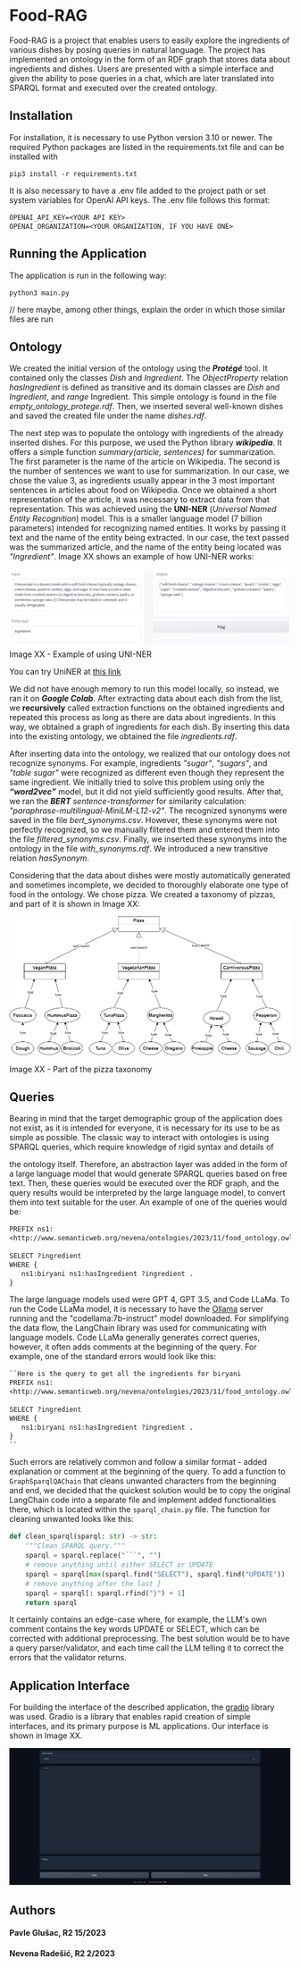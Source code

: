 # Food-RAG
Food-RAG is a project that enables users to easily explore the ingredients of various dishes by posing queries in natural language. The project has implemented an ontology in the form of an RDF graph that stores data about ingredients and dishes. Users are presented with a simple interface and given the ability to pose queries in a chat, which are later translated into SPARQL format and executed over the created ontology.

## Installation
For installation, it is necessary to use Python version 3.10 or newer.
The required Python packages are listed in the requirements.txt file and can be installed with
```shell
pip3 install -r requirements.txt
```

It is also necessary to have a .env file added to the project path or set system variables for OpenAI API keys.
The .env file follows this format:
```
OPENAI_API_KEY=<YOUR API KEY>
OPENAI_ORGANIZATION=<YOUR ORGANIZATION, IF YOU HAVE ONE>
```
## Running the Application
The application is run in the following way:
```shell
python3 main.py
```
// here maybe, among other things, explain the order in which those similar files are run

## Ontology
We created the initial version of the ontology using the **_Protégé_** tool. It contained only the classes *Dish* and *Ingredient*. The *ObjectProperty* relation *hasIngredient* is defined as transitive and its domain classes are *Dish* and *Ingredient*, and *range* Ingredient. This simple ontology is found in the file *empty_ontology_protege.rdf*.
Then, we inserted several well-known dishes and saved the created file under the name *dishes.rdf*.

The next step was to populate the ontology with ingredients of the already inserted dishes. For this purpose, we used the Python library **_wikipedia_**. It offers a simple function *summary(article, sentences)* for summarization. The first parameter is the name of the article on Wikipedia. The second is the number of sentences we want to use for summarization. In our case, we chose the value 3, as ingredients usually appear in the 3 most important sentences in articles about food on Wikipedia. Once we obtained a short representation of the article, it was necessary to extract data from that representation. This was achieved using the **UNI-NER** (*Universal Named Entity Recognition*) model. This is a smaller language model (7 billion parameters) intended for recognizing named entities. It works by passing it text and the name of the entity being extracted. In our case, the text passed was the summarized article, and the name of the entity being located was *"Ingredient"*. Image XX shows an example of how UNI-NER works:

![Image XX - Example of using UNI-NER](Uniner.png)
Image XX - Example of using UNI-NER

You can try UniNER at [this link](https://universal-ner.github.io/linku)

We did not have enough memory to run this model locally, so instead, we ran it on **_Google Colab_**. After extracting data about each dish from the list, we **recursively** called extraction functions on the obtained ingredients and repeated this process as long as there are data about ingredients. In this way, we obtained a graph of ingredients for each dish. By inserting this data into the existing ontology, we obtained the file *ingredients.rdf*.

After inserting data into the ontology, we realized that our ontology does not recognize synonyms. For example, ingredients *"sugar"*, *"sugars"*, and *"table sugar"* were recognized as different even though they represent the same ingredient. We initially tried to solve this problem using only the **_“word2vec”_** model, but it did not yield sufficiently good results. After that, we ran the **_BERT_** *sentence-transformer* for similarity calculation: *"paraphrase-multilingual-MiniLM-L12-v2"*. The recognized synonyms were saved in the file *bert_synonyms.csv*. However, these synonyms were not perfectly recognized, so we manually filtered them and entered them into the file *filtered_synonyms.csv*. Finally, we inserted these synonyms into the ontology in the file *with_synonyms.rdf*. We introduced a new transitive relation *hasSynonym*.

Considering that the data about dishes were mostly automatically generated and sometimes incomplete, we decided to thoroughly elaborate one type of food in the ontology. We chose pizza. We created a taxonomy of pizzas, and part of it is shown in Image XX:

![Image XX - Part of the pizza taxonomy](onto.png)

Image XX - Part of the pizza taxonomy

## Queries
Bearing in mind that the target demographic group of the application does not exist, as it is intended for everyone, it is necessary for its use to be as simple as possible. The classic way to interact with ontologies is using SPARQL queries, which require knowledge of rigid syntax and details of

 the ontology itself. Therefore, an abstraction layer was added in the form of a large language model that would generate SPARQL queries based on free text. Then, these queries would be executed over the RDF graph, and the query results would be interpreted by the large language model, to convert them into text suitable for the user.
An example of one of the queries would be:
```sparql
PREFIX ns1: <http://www.semanticweb.org/nevena/ontologies/2023/11/food_ontology.owl#>

SELECT ?ingredient
WHERE {
   ns1:biryani ns1:hasIngredient ?ingredient .
}
```
The large language models used were GPT 4, GPT 3.5, and Code LLaMa. To run the Code LLaMa model, it is necessary to have the [Ollama](https://ollama.ai/) server running and the "codellama:7b-instruct" model downloaded.
For simplifying the data flow, the LangChain library was used for communicating with language models. Code LLaMa generally generates correct queries, however, it often adds comments at the beginning of the query.
For example, one of the standard errors would look like this:

```sparql
``Here is the query to get all the ingredients for biryani
PREFIX ns1: <http://www.semanticweb.org/nevena/ontologies/2023/11/food_ontology.owl#>

SELECT ?ingredient
WHERE {
   ns1:biryani ns1:hasIngredient ?ingredient .
}
``
```

Such errors are relatively common and follow a similar format - added explanation or comment at the beginning of the query. To add a function to ```GraphSparqlQAChain``` that cleans unwanted characters from the beginning and end, we decided that the quickest solution would be to copy the original LangChain code into a separate file and implement added functionalities there, which is located within the ```sparql_chain.py``` file. The function for cleaning unwanted looks like this:

```python
def clean_sparql(sparql: str) -> str:
    """Clean SPARQL query."""
    sparql = sparql.replace("```", "")
    # remove anything until either SELECT or UPDATE
    sparql = sparql[max(sparql.find("SELECT"), sparql.find("UPDATE")) :]
    # remove anything after the last }
    sparql = sparql[: sparql.rfind("}") + 1]
    return sparql
```

It certainly contains an edge-case where, for example, the LLM's own comment contains the key words UPDATE or SELECT, which can be corrected with additional preprocessing. The best solution would be to have a query parser/validator, and each time call the LLM telling it to correct the errors that the validator returns.

## Application Interface

For building the interface of the described application, the [gradio](https://www.gradio.app/) library was used. Gradio is a library that enables rapid creation of simple interfaces, and its primary purpose is ML applications.
Our interface is shown in Image XX.

![Image XX - Interface appearance](UI.png)

## Authors
#### Pavle Glušac, R2 15/2023
#### Nevena Radešić, R2 2/2023
```
